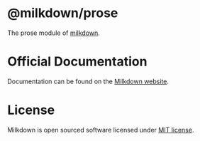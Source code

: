 # @milkdown/prose

The prose module of [milkdown](https://milkdown.dev).

# Official Documentation

Documentation can be found on the [Milkdown website](https://milkdown.dev/prose).

# License

Milkdown is open sourced software licensed under [MIT license](https://github.com/Saul-Mirone/milkdown/blob/main/LICENSE).
